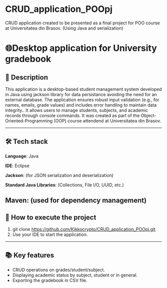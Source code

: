 # CRUD_application_POOpj
CRUD application created to be presented as a final project for POO course at Universitatea din Brasov. (Using Java and serialization)

# 🌐Desktop application for University gradebook

## 📌 Description
This application is a desktop-based student management system developed in Java using jackson library for data persistance avoiding the need for an external database. The application ensures robust input validation (e.g., for names, emails, grade values) and includes error handling to maintain data integrity.. It allows users to manage students, subjects, and academic records through console commands. 
It was created as part of the Object-Oriented-Programming (OOP) course attendend at Universitatea din Brasov.

---

## 🛠️ Tech stack
**Language**: Java

**IDE**: Eclipse

**Jackson**: (for JSON serialization and deserialization)

**Standard Java Libraries**: (Collections, File I/O, UUID, etc.)

**Maven**: (used for dependency management)
---
## 🚀 How to execute the project

1. git clone https://github.com/Kikkocrypto/CRUD_application_POOpj.git
2. Use your IDE to start the application.

---
## 📚 Key features
- CRUD operations on grades/student/subject.
- Displaying academic status by subject, student or in general.
- Exporting the gradebook in CSV file.

